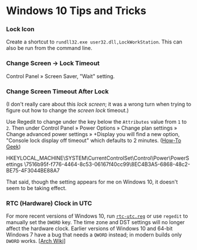 Windows 10 Tips and Tricks
==========================

### Lock Icon

Create a shortcut to `rundll32.exe user32.dll,LockWorkStation`.
This can also be run from the command line.

### Change Screen → Lock Timeout

Control Panel » Screen Saver, "Wait" setting.

### Change Screen Timeout After Lock

(I don't really care about this _lock screen_; it was a wrong turn when
trying to figure out how to change the _screen lock_ timeout.)

Use Regedit to change under the key below the `Attributes` value from `1`
to `2`. Then under Control Panel » Power Options » Change plan settings »
Change advanced power settings » +Display you will find a new option,
"Console lock display off timeout" which defaults to 2 minutes. ([How-To
Geek][htg 267893])

  HKEYLOCAL_MACHINE\SYSTEM\CurrentControlSet\Control\Power\PowerSettings
      \7516b95f-f776-4464-8c53-06167f40cc99\8EC4B3A5-6868-48c2-BE75-4F3044BE88A7

That said, though the setting appears for me on Windows 10, it doesn't seem
to be taking effect.

### RTC (Hardware) Clock in UTC

For more recent versions of Windows 10, run [`rtc-utc.reg`](rtc-utc.reg) or
use `regedit` to manually set the `DWORD` key. The time zone and DST
settings will no longer affect the hardware clock. Earlier versions of
Windows 10 and 64-bit Windows 7 have a bug that needs a `QWORD` instead; in
modern builds only `DWORD` works. [[Arch Wiki][rtc-utc]]



<!-------------------------------------------------------------------->
[htg 267893]: https://www.howtogeek.com/267893/how-to-change-the-windows-10-lock-screen-timeout/
[rtc-utc]: https://wiki.archlinux.org/title/System_time#UTC_in_Microsoft_Windows
